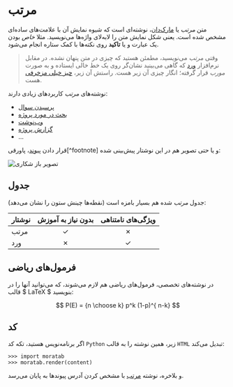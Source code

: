 <!-- ---
layout: word
word: accuracy
--- -->

# مرتب

متن _مرتب_ یا [مارک‌دان]، نوشته‌ای است که شیوه نمایش آن با علامت‌های ساده‌ای مشخص شده است. یعنی شکل نمایش متن را لابه‌لای واژه‌ها می‌نویسید. مثلا _خاص_ بودن یک عبارت و یا **تاکید** روی نکته‌ها با کمک ستاره انجام می‌شود.

> وقتی _مرتب_ می‌نویسید، مطمئن هستید که چیزی در متن پنهان نشده. در مقابل نرم‌افزار [ورد] که گاهی می‌بینید نشان‌گر روی یک خط خالی ایستاده و به صورت _مورب_ قرار گرفته؛ انگار چیزی آن زیر هست. راستش آن زیر، [چیز خیلی مزخرفی] هست.

نوشته‌های _مرتب_ کاربردهای زیادی دارند:

- [پرسیدن سوال](http://stackoverflow.com)
- [بحث در مورد پروژه](https://github.com)
- [وب‌نوشت](https://svbtle.com)
- [گزارش پروژه](http://www.boute.ir)
- ...

قرار دادن [پیوند]، پاورقی[^footnote] و یا حتی تصویر هم در این نوشتار پیش‌بینی شده:

![تصویر باز شکاری](http://www.sobhe.ir/baaz/img/goshawk.jpg)

## جدول

جدول _مرتب_ شده هم بسیار بامزه است (نقطه‌ها چینش ستون را نشان می‌دهد):

| نوشتار | بدون نیاز به آموزش | ویژگی‌های نامتناهی |
| :----- | :----------------: | :----------------: |
| مرتب   |         ✓          |         ✗          |
| ورد    |         ✗          |         ✓          |

## فرمول‌های ریاضی

در نوشته‌های تخصصی، فرمول‌های ریاضی هم لازم می‌شوند، که می‌توانید آنها را در قالب $ LaTeX $ بنویسید:

$$ P(E) = {n \choose k} p^k (1-p)^{ n-k} $$

## کد

اگر برنامه‌نویس هستید، تکه کد `Python` زیر، همین نوشته را به قالب `HTML` تبدیل می‌کند:

    >>> import moratab
    >>> moratab.render(content)

و بلاخره، نوشته [مرتب] با مشخص کردن آدرس پیوندها به پایان می‌رسد.

[مرتب]: http://www.sobhe.ir/moratab
[مارک‌دان]: https://daringfireball.net/projects/markdown
[پیوند]: http://peyvandha.ir
[ورد]: http://office.microsoft.com/en-us/word
[چیز خیلی مزخرفی]: http://www.antipope.org/charlie/blog-static/2013/10/why-microsoft-word-must-die.html

